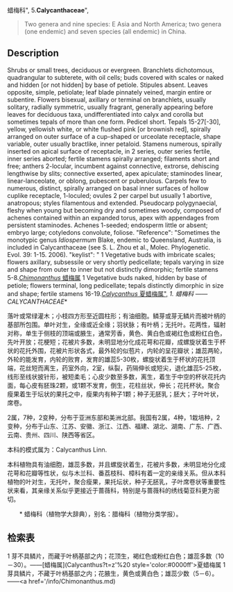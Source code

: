 蜡梅科",
5.**Calycanthaceae**",

> Two genera and nine species: E Asia and North America; two genera (one endemic) and seven species (all endemic) in China.

## Description
Shrubs or small trees, deciduous or evergreen. Branchlets dichotomous, quadrangular to subterete, with oil cells; buds covered with scales or naked and hidden [or not hidden] by base of petiole. Stipules absent. Leaves opposite, simple, petiolate; leaf blade pinnately veined, margin entire or subentire. Flowers bisexual, axillary or terminal on branchlets, usually solitary, radially symmetric, usually fragrant, generally appearing before leaves for deciduous taxa, undifferentiated into calyx and corolla but sometimes tepals of more than one form. Pedicel short. Tepals 15-27[-30], yellow, yellowish white, or white flushed pink [or brownish red], spirally arranged on outer surface of a cup-shaped or urceolate receptacle, shape variable, outer usually bractlike, inner petaloid. Stamens numerous, spirally inserted on apical surface of receptacle, in 2 series, outer series fertile, inner series aborted; fertile stamens spirally arranged; filaments short and free; anthers 2-locular, incumbent against connective, extrorse, dehiscing lengthwise by slits; connective exserted, apex apiculate; staminodes linear, linear-lanceolate, or oblong, pubescent or puberulous. Carpels few to numerous, distinct, spirally arranged on basal inner surfaces of hollow cuplike receptacle, 1-loculed; ovules 2 per carpel but usually 1 abortive, anatropous; styles filamentous and extended. Pseudocarp polygynaecial, fleshy when young but becoming dry and sometimes woody, composed of achenes contained within an expanded torus, apex with appendages from persistent staminodes. Achenes 1-seeded; endosperm little or absent; embryo large; cotyledons convolute, foliose.
  "Reference": "Sometimes the monotypic genus *Idiospermum* Blake, endemic to Queensland, Australia, is included in Calycanthaceae (see S. L. Zhou et al., Molec. Phylogenetic. Evol. 39: 1-15. 2006).
  "keylist": "
1 Vegetative buds with imbricate scales; flowers axillary, subsessile or very shortly pedicellate; tepals varying in size and shape from outer to inner but not distinctly dimorphic; fertile stamens 5-8.[*Chimonanthus* 蜡梅属](Chimonanthus.md)
1 Vegetative buds naked, hidden by base of petiole; flowers terminal, long pedicellate; tepals distinctly dimorphic in size and shape; fertile stamens 16-19.[*Calycanthus* 夏蜡梅属",](Calycanthus.md)
**1. 蜡梅科* ——CALYCANTHACEAE**

落叶或常绿灌木；小枝四方形至近圆柱形；有油细胞。鳞芽或芽无鳞片而被叶柄的基部所包围。单叶对生，全缘或近全缘；羽状脉；有叶柄；无托叶。花两性，辐射对称，单生于侧枝的顶端或腋生，通常芳香，黄色、黄白色或褐红色或粉红白色，先叶开放；花梗短；花被片多数，未明显地分化成花萼和花瓣，成螺旋状着生于杯状的花托外围，花被片形状各式，最外轮的似苞片，内轮的呈花瓣状；雄蕊两轮，外轮的能发育，内轮的败育，发育的雄蕊5-30枚，螺旋状着生于杯状的花托顶端，花丝短而离生，药室外向，2室，纵裂，药隔伸长或短尖，退化雄蕊5-25枚，线形至线状披针形，被短柔毛；心皮少数至多数，离生，着生于中空的杯状花托内面，每心皮有胚珠2颗，或1颗不发育，倒生，花柱丝状，伸长；花托杯状。聚合瘦果着生于坛状的果托之中，瘦果内有种子1颗；种子无胚乳；胚大；子叶叶状，席卷。

2属，7种，2变种，分布于亚洲东部和美洲北部。我国有2属，4种，1栽培种，2变种，分布于山东、江苏、安徽、浙江、江西、福建、湖北、湖南、广东、广西、云南、贵州、四川、陕西等省区。

本科的模式属为：Calycanthus Linn.

本科植物具有油细胞，雄蕊多数，并且螺旋状着生，花被片多数，未明显地分化成花萼和花瓣等性状，似与木兰科、番荔枝科、樟科有着一定的亲缘关系。但从本科植物的叶对生，无托叶，聚合瘦果，果托坛状，种子无胚乳，子叶席卷状等重要性状来看，其亲缘关系似乎更接近于蔷薇科，特别是与蔷薇科的绣线菊亚科更为密切。
<p style='text-indent:28px'>* 蜡梅科（植物学大辞典），别名：腊梅科（植物分类学报）。

## 检索表

1 芽不具鳞片，而藏于叶柄基部之内；花顶生，褐红色或粉红白色；雄蕊多数（10－30）。——[蜡梅属](Calycanthus?t=z'%20 style='color:#0000ff'>夏蜡梅属</a>
1 芽具鳞片，不藏于叶柄基部之内；花腋生，黄色或黄白色；雄蕊少数（5－6）。——<a href='/info/Chimonanthus.md)
